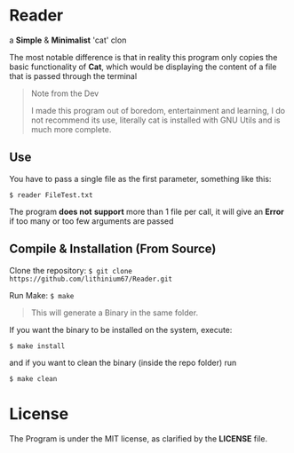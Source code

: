 
# Reader
a **Simple** &amp; **Minimalist** 'cat' clon

The most notable difference is that in reality this program only copies the basic functionality of __Cat__, which would be displaying the content of a file that is passed through the terminal

> Note from the Dev
> 
> I made this program out of boredom, entertainment and learning, I do not recommend its use, literally cat is installed with GNU Utils and is much more complete.

## Use

You have to pass a single file as the first parameter, something like this:

` $ reader FileTest.txt `

The program **does not** **support** more than 1 file per call, it will give an **Error** if too many or too few arguments are passed

## Compile & Installation (From Source)
Clone the repository:
`$ git clone https://github.com/lithinium67/Reader.git `

Run Make:
`$ make`
> This will generate a Binary in the same folder.

If you want the binary to be installed on the system, execute:

`$ make install`

and if you want to clean the binary (inside the repo folder) run

`$ make clean`

# License
The Program is under the MIT license, as clarified by the **LICENSE** file.
